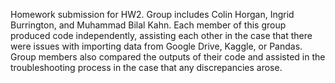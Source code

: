 Homework submission for HW2. Group includes Colin Horgan, Ingrid Burrington, and Muhammad Bilal Kahn.
Each member of this group produced code independently, assisting each other in the case that there were issues with importing data from Google Drive, Kaggle, or Pandas.
Group members also compared the outputs of their code and assisted in the troubleshooting process in the case that any discrepancies arose.
